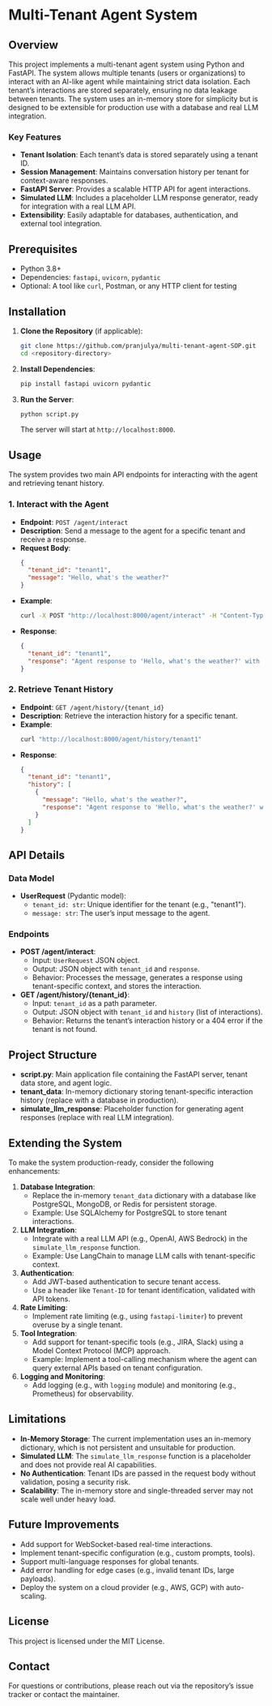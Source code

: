 # Multi-Tenant Agent System

## Overview
This project implements a multi-tenant agent system using Python and FastAPI. The system allows multiple tenants (users or organizations) to interact with an AI-like agent while maintaining strict data isolation. Each tenant’s interactions are stored separately, ensuring no data leakage between tenants. The system uses an in-memory store for simplicity but is designed to be extensible for production use with a database and real LLM integration.

### Key Features
- **Tenant Isolation**: Each tenant’s data is stored separately using a tenant ID.
- **Session Management**: Maintains conversation history per tenant for context-aware responses.
- **FastAPI Server**: Provides a scalable HTTP API for agent interactions.
- **Simulated LLM**: Includes a placeholder LLM response generator, ready for integration with a real LLM API.
- **Extensibility**: Easily adaptable for databases, authentication, and external tool integration.

## Prerequisites
- Python 3.8+
- Dependencies: `fastapi`, `uvicorn`, `pydantic`
- Optional: A tool like `curl`, Postman, or any HTTP client for testing

## Installation
1. **Clone the Repository** (if applicable):
   ```bash
   git clone https://github.com/pranjulya/multi-tenant-agent-SOP.git
   cd <repository-directory>
   ```

2. **Install Dependencies**:
   ```bash
   pip install fastapi uvicorn pydantic
   ```

3. **Run the Server**:
   ```bash
   python script.py
   ```
   The server will start at `http://localhost:8000`.

## Usage
The system provides two main API endpoints for interacting with the agent and retrieving tenant history.

### 1. Interact with the Agent
- **Endpoint**: `POST /agent/interact`
- **Description**: Send a message to the agent for a specific tenant and receive a response.
- **Request Body**:
  ```json
  {
    "tenant_id": "tenant1",
    "message": "Hello, what's the weather?"
  }
  ```
- **Example**:
  ```bash
  curl -X POST "http://localhost:8000/agent/interact" -H "Content-Type: application/json" -d '{"tenant_id":"tenant1","message":"Hello, what'\''s the weather?"}'
  ```
- **Response**:
  ```json
  {
    "tenant_id": "tenant1",
    "response": "Agent response to 'Hello, what's the weather?' with context: "
  }
  ```

### 2. Retrieve Tenant History
- **Endpoint**: `GET /agent/history/{tenant_id}`
- **Description**: Retrieve the interaction history for a specific tenant.
- **Example**:
  ```bash
  curl "http://localhost:8000/agent/history/tenant1"
  ```
- **Response**:
  ```json
  {
    "tenant_id": "tenant1",
    "history": [
      {
        "message": "Hello, what's the weather?",
        "response": "Agent response to 'Hello, what's the weather?' with context: "
      }
    ]
  }
  ```

## API Details
### Data Model
- **UserRequest** (Pydantic model):
  - `tenant_id: str`: Unique identifier for the tenant (e.g., "tenant1").
  - `message: str`: The user’s input message to the agent.

### Endpoints
- **POST /agent/interact**:
  - Input: `UserRequest` JSON object.
  - Output: JSON object with `tenant_id` and `response`.
  - Behavior: Processes the message, generates a response using tenant-specific context, and stores the interaction.
- **GET /agent/history/{tenant_id}**:
  - Input: `tenant_id` as a path parameter.
  - Output: JSON object with `tenant_id` and `history` (list of interactions).
  - Behavior: Returns the tenant’s interaction history or a 404 error if the tenant is not found.

## Project Structure
- **script.py**: Main application file containing the FastAPI server, tenant data store, and agent logic.
- **tenant_data**: In-memory dictionary storing tenant-specific interaction history (replace with a database in production).
- **simulate_llm_response**: Placeholder function for generating agent responses (replace with real LLM integration).

## Extending the System
To make the system production-ready, consider the following enhancements:
1. **Database Integration**:
   - Replace the in-memory `tenant_data` dictionary with a database like PostgreSQL, MongoDB, or Redis for persistent storage.
   - Example: Use SQLAlchemy for PostgreSQL to store tenant interactions.
2. **LLM Integration**:
   - Integrate with a real LLM API (e.g., OpenAI, AWS Bedrock) in the `simulate_llm_response` function.
   - Example: Use LangChain to manage LLM calls with tenant-specific context.
3. **Authentication**:
   - Add JWT-based authentication to secure tenant access.
   - Use a header like `Tenant-ID` for tenant identification, validated with API tokens.
4. **Rate Limiting**:
   - Implement rate limiting (e.g., using `fastapi-limiter`) to prevent overuse by a single tenant.
5. **Tool Integration**:
   - Add support for tenant-specific tools (e.g., JIRA, Slack) using a Model Context Protocol (MCP) approach.
   - Example: Implement a tool-calling mechanism where the agent can query external APIs based on tenant configuration.
6. **Logging and Monitoring**:
   - Add logging (e.g., with `logging` module) and monitoring (e.g., Prometheus) for observability.

## Limitations
- **In-Memory Storage**: The current implementation uses an in-memory dictionary, which is not persistent and unsuitable for production.
- **Simulated LLM**: The `simulate_llm_response` function is a placeholder and does not provide real AI capabilities.
- **No Authentication**: Tenant IDs are passed in the request body without validation, posing a security risk.
- **Scalability**: The in-memory store and single-threaded server may not scale well under heavy load.

## Future Improvements
- Add support for WebSocket-based real-time interactions.
- Implement tenant-specific configuration (e.g., custom prompts, tools).
- Support multi-language responses for global tenants.
- Add error handling for edge cases (e.g., invalid tenant IDs, large payloads).
- Deploy the system on a cloud provider (e.g., AWS, GCP) with auto-scaling.

## License
This project is licensed under the MIT License.

## Contact
For questions or contributions, please reach out via the repository’s issue tracker or contact the maintainer.